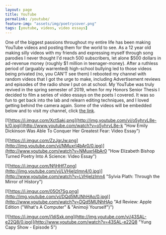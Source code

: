 ```yaml
---
layout: page
title: YouTube
permalink: /youtube/
feature-img: "assets/img/poetrycover.png"
tags: [youtube, videos, video essays]
---
```


One of the biggest passions throughout my entire life has been making YouTube videos and posting them for the world to see. As a 12 year old making silly videos with my friends and expressing myself through song parodies I never thought I'd reach 500 subscribers, let alone $500 dollars in ad-revenue money (roughly $1 million in teenager-money). After a ruthless period of (arguably warrented) high-school bullying led to those videos being privated (no, you CAN'T see them) I rebooted my channel with random videos that I got the urge to make, including Advertisement reviews and episodes of the radio show I put on at school. My YouTube was truly revived in the spring semester of 2019, when for my Honors Senior Thesis I decided to film a series of video essays on the poets I covered. It was so fun to get back into the lab and relearn editing techniques, and I loved getting behind the camera again. Some of the videos will be embedded below and to visit my channel, click [the link](https://www.youtube.com/channel/UCAfBokrihGD-HmcsoxO7WjA/videos). 

[![https://i.imgur.com/XctSakj.png](http://img.youtube.com/vi/o5yhrvL8e-k/0.jpg)](http://www.youtube.com/watch?v=o5yhrvL8e-k "How Emily Dickinson Was Able To Conquer Her Greatest Fear: Video Essay")


[![https://i.imgur.com/ZzJgrJw.png](http://img.youtube.com/vi/NMuxrI4bAr0/0.jpg)](http://www.youtube.com/watch?v=NMuxrI4bAr0 "How Elizabeth Bishop Turned Poetry Into A Science: Video Essay")

[![https://i.imgur.com/NfjHHf7.png](http://img.youtube.com/vi/LVHjeIzImn4/0.jpg)](http://www.youtube.com/watch?v=LVHjeIzImn4 "Sylvia Plath: Through the Mirror of History")


[![https://i.imgur.com/05Ot7Sg.png](http://img.youtube.com/vi/DQd5MUNhHAo/0.jpg)](http://www.youtube.com/watch?v=DQd5MUNhHAo "Ad Review: Apple Edition ("What's A Computer" & "Animoji Yourself")")

[![https://i.imgur.com/i1djSxk.png](http://img.youtube.com/vi/43SAL-e22Q8/0.jpg)](http://www.youtube.com/watch?v=43SAL-e22Q8 "Yung Capy Show - Episode 5")


